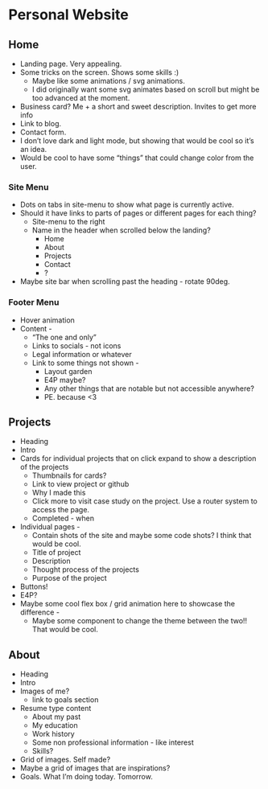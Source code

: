 # Personal Website

## Home
* Landing page. Very appealing.
* Some tricks on the screen. Shows some skills :)
   * Maybe like some animations / svg animations.
   * I did originally want some svg animates based on scroll but might be too advanced at the moment.
* Business card? Me + a short and sweet description. Invites to get more info
* Link to blog.
* Contact form.
* I don’t love dark and light mode, but showing that would be cool so it’s an idea.
* Would be cool to have some “things” that could change color from the user.

### Site Menu
* Dots on tabs in site-menu to show what page is currently active.
* Should it have links to parts of pages or different pages for each thing?
   * Site-menu to the right
   * Name in the header when scrolled below the landing?
      * Home
      * About
      * Projects
      * Contact
      * ?
* Maybe site bar when scrolling past the heading - rotate 90deg.

### Footer Menu
* Hover animation
* Content -
   * “The one and only”
   * Links to socials - not icons
   * Legal information or whatever 
   * Link to some things not shown - 
      * Layout garden
      * E4P maybe?
      * Any other things that are notable but not accessible anywhere?
      * PE. because <3


## Projects
* Heading
* Intro
* Cards for individual projects that on click expand to show a description of the projects
   * Thumbnails for cards?
   * Link to view project or github
   * Why I made this
   * Click more to visit case study on the project. Use a router system to access the page.
   * Completed - when
* Individual pages - 
   * Contain shots of the site and maybe some code shots? I think that would be cool.
   * Title of project
   * Description
   * Thought process of the projects
   * Purpose of the project
* Buttons!
* E4P?
* Maybe some cool flex box / grid animation here to showcase the difference -
   * Maybe some component to change the theme between the two!! That would be cool.


## About
* Heading
* Intro 
* Images of me?
   * link to goals section
* Resume type content
   * About my past
   * My education
   * Work history
   * Some non professional information - like interest
   * Skills?
* Grid of images. Self made?
* Maybe a grid of images that are inspirations?
* Goals. What I’m doing today. Tomorrow.